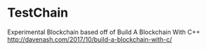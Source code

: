 # TestChain
Experimental Blockchain
based off of Build A Blockchain With C++
http://davenash.com/2017/10/build-a-blockchain-with-c/

